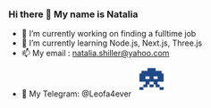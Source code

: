 ### Hi there 👋 My name is Natalia
- 🔭 I’m currently working on finding a fulltime job
- 🌱 I’m currently learning Node.js, Next.js, Three.js
- 📫 My email : natalia.shiller@yahoo.com
- 💬 My Telegram: @Leofa4ever
![image](https://raw.githubusercontent.com/Winnbor/Winnbor/5233a530a18862e74b4116f30e0458c4d51c1d76/space-invaders%201.svg)

<!--
**Winnbor/Winnbor** is a ✨ _special_ ✨ repository because its `README.md` (this file) appears on your GitHub profile.

Here are some ideas to get you started:

- 🔭 I’m currently working on ...
- 🌱 I’m currently learning ...
- 👯 I’m looking to collaborate on ...
- 🤔 I’m looking for help with ...
- 💬 Ask me about ...
- 📫 How to reach me: ...
- 😄 Pronouns: ...
- ⚡ Fun fact: ...
-->
